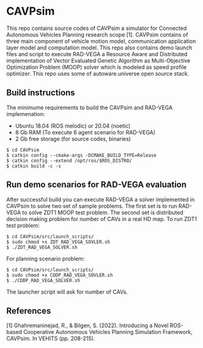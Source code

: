 # CAVPsim
This repo contains source codes of CAVPsim a simulator for Connected Autonomous Vehicles Planning research scope <a id="1">[1]</a>. CAVPsim contains of three main component of vehicle motion model, communication application layer model and computation model. This repo also contains demo launch files and script to execute RAD-VEGA a Resource Aware and Distributed implementation of Vector Evaluated Genetic Algorithm as Multi-Objective Optimization Problem (MOOP) solver which is modeled as speed profile optimizer.
This repo uses some of autoware.universe open source stack.  

## Build instructions
The minimume requirements to build the CAVPsim and RAD-VEGA implemenation:
- Ubuntu 18.04 (ROS melodic) or 20.04 (noetic)
- 8 Gb RAM (To execute 6 agent scenario for RAD-VEGA)
- 2 Gb free storage (for source codes, binaries)
```
$ cd CAVPsim
$ catkin config --cmake-args -DCMAKE_BUILD_TYPE=Release 
$ catkin config --extend /opt/ros/$ROS_DISTRO/  
$ catkin build -c -s
```
## Run demo scenarios for RAD-VEGA evaluation
After successful build you can execute RAD-VEGA a solver implemented in CAVPsim to solve two set of sample problems. The first set is to run RAD-VEGA to solve ZDT1 MOOP test problem. The second set is distributed decision making problem for number of CAVs in a real HD map. To run ZDT1 test problem: 
```
$ cd CAVPsim/src/launch_scripts/
$ sudo chmod +x ZDT_RAD_VEGA_SOVLER.sh
$ ./ZDT_RAD_VEGA_SOLVER.sh
```
For planning scenario problem:
```
$ cd CAVPsim/src/launch_scripts/
$ sudo chmod +x CDDP_RAD_VEGA_SOVLER.sh
$ ./CDDP_RAD_VEGA_SOLVER.sh
```
The launcher script will ask for number of CAVs.

## References
<a id="1">[1]</a> 
Ghahremaninejad, R., & Bilgen, S. (2022). Introducing a Novel ROS-based Cooperative Autonomous Vehicles Planning Simulation Framework, CAVPsim. In VEHITS (pp. 208-215).